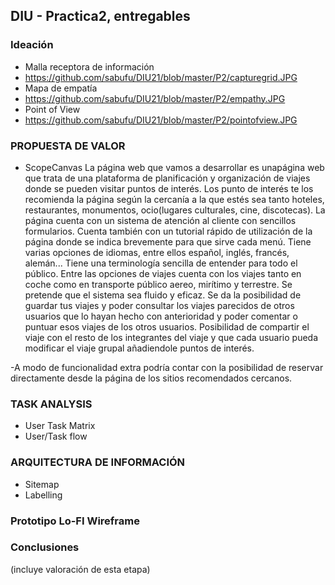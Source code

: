 ## DIU - Practica2, entregables

### Ideación 
* Malla receptora de información 
* https://github.com/sabufu/DIU21/blob/master/P2/capturegrid.JPG
* Mapa de empatía
* https://github.com/sabufu/DIU21/blob/master/P2/empathy.JPG
* Point of View 
* https://github.com/sabufu/DIU21/blob/master/P2/pointofview.JPG


### PROPUESTA DE VALOR
* ScopeCanvas
La página web que vamos a desarrollar es unapágina web que trata de una plataforma de planificación y organización de viajes donde se pueden visitar puntos de interés. Los punto de interés te los recomienda la página según la cercanía a la que estés sea tanto hoteles, restaurantes, monumentos, ocio(lugares culturales, cine, discotecas). La página cuenta con un sistema de atención al cliente con sencillos formularios. Cuenta también con un tutorial rápido de utilización de la página donde se indica brevemente para que sirve cada menú. Tiene varias opciones de idiomas, entre ellos español, inglés, francés, alemán... Tiene una terminología sencilla de entender para todo el público. Entre las opciones de viajes cuenta con los viajes tanto en coche como en transporte público aereo, mirítimo y terrestre. Se pretende que el sistema sea fluido y eficaz. Se da la posibilidad de guardar tus viajes y poder consultar los viajes parecidos de otros usuarios que lo hayan hecho con anterioridad y poder comentar o puntuar esos viajes de los otros usuarios. Posibilidad de compartir el viaje con el resto de los integrantes del viaje y que cada usuario pueda modificar el viaje grupal añadiendole puntos de interés.

-A modo de funcionalidad extra podría contar con la posibilidad de reservar directamente desde la página de los sitios recomendados cercanos.         


### TASK ANALYSIS

* User Task Matrix 
* User/Task flow


### ARQUITECTURA DE INFORMACIÓN

* Sitemap 
* Labelling 


### Prototipo Lo-FI Wireframe 


### Conclusiones  
(incluye valoración de esta etapa)
